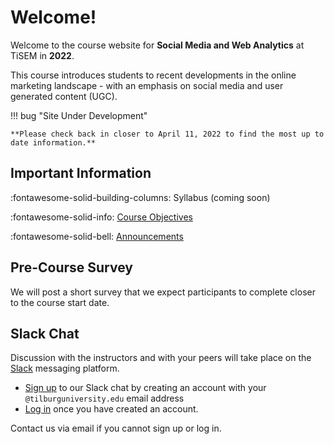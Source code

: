 # Welcome!

Welcome to the course website for **Social Media and Web Analytics** at TiSEM in **2022**.

This course introduces students to recent developments in the online marketing landscape - with an emphasis on social media and user generated content (UGC).


!!! bug "Site Under Development"
    
    **Please check back in closer to April 11, 2022 to find the most up to date information.**

## Important Information

:fontawesome-solid-building-columns: Syllabus (coming soon) <!---[Course Syllabus](assets/syllabus.pdf) --->

:fontawesome-solid-info: [Course Objectives](about/course_objectives)

:fontawesome-solid-bell: [Announcements](about/announcements)

## Pre-Course Survey

We will post a short survey that we expect participants to complete closer to the course start date.
<!-- Please fill out the [pre-course survey](https://forms.gle/sqqjx1kmasjH8QHJ7) before the course begins. -->

## Slack Chat

Discussion with the instructors and with your peers will take place on the [Slack](https://slack.com/) messaging platform.

* [Sign up](https://tisem-smwa-2022.slack.com/signup#/) to our Slack chat by creating an account with your `@tilburguniversity.edu` email address
* [Log in](https://tisem-smwa-2022.slack.com/) once you have created an account.

Contact us via email if you cannot sign up or log in.

[live_sessions]: https://docs.google.com/document/d/1kRD6murXaRM9hjMt6W2XJPU7EAfs-INRPGpUVWfNLos/edit?usp=sharing
